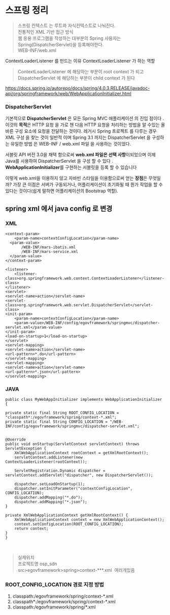 # 스프링 정리

> 스프링 컨텍스트 는 루트와 자식컨텍스트로 나눠진다.  
> 전통적인 XML 기반 접근 방식  
> 웹 응용 프로그램을 작성하는 대부분의 Spring 사용자는 Spring(DispatcherServlet)을 등록해야한다.  
> WEB-INF/web.xml  

ContextLoaderListener 를 만드는 이유
ContextLoaderListener 가 하는 역할

> ContextLoaderListener 에 해당하는 부분이 root context 가 되고  
> DispatcherServlet 에 해당하는 부분이 child context 가 된다  

https://docs.spring.io/autorepo/docs/spring/4.0.3.RELEASE/javadoc-api/org/springframework/web/WebApplicationInitializer.html

### DispatcherServlet
기본적으로 **DispatcherServlet** 은 모든 Spring MVC 애플리케이션 의 진입 점이다 . 
이것의 **목적**은 HTTP 요청 을 가로 챈 다음 HTTP 요청을 처리하는 방법을 알 수있는 올바른 구성 요소에 요청을 전달하는 것이다.
레거시 Spring 프로젝트 를 다루는 경우 XML 구성 을 찾는 것이 일반적 이며 
Spring 3.1 까지는 DispatcherServlet 을 구성하는 유일한 방법  은 WEB-INF / web.xml 파일 을 사용하는 것이었다.

서블릿 API 버전 3.0을 채택 함으로써 **web.xml 파일은 선택 사항**이되었으며 이제 Java를 사용하여 DispatcherServlet 을 구성 할 수 있다 .
**WebApplicationInitializer**를 구현하는 서블릿을 등록 할 수 있습니다 

이렇게 web.xml을 이용하지 않고 자바빈 스타일을 이용함으로써 얻는 **장점**은 무엇일까?
가장 큰 이점은 서버가 구동되거나, 어플리케이션이 초기화될 때 뭔가 작업을 할 수 있다는 것이다(쉽게 말하면 어플리케이션의 Bootstrap 역할).


## spring xml 에서 java config 로 변경 


### XML

    <context-param>
        <param-name>contextConfigLocation</param-name>
      <param-value>
           /WEB-INF/mars-ibatis.xml 
           /WEB-INF/mars-service.xml 
      </param-value>
    </context-param>

    <listener>
        <listener-class>org.springframework.web.context.ContextLoaderListener</listener-class>
    </listener>
    <servlet>
	<servlet-name>action</servlet-name>
	<servlet-class>org.springframework.web.servlet.DispatcherServlet</servlet-class>
	<init-param>
		<param-name>contextConfigLocation</param-name>
		<param-value>/WEB-INF/config/egovframework/springmvc/dispatcher-servlet.xml</param-value>
	</init-param>
	<load-on-startup>1</load-on-startup>
    </servlet>
    <servlet-mapping>
	<servlet-name>action</servlet-name>
	<url-pattern>*.do</url-pattern>
    </servlet-mapping>
    <servlet-mapping>
	<servlet-name>action</servlet-name>
	<url-pattern>*.json</url-pattern>
    </servlet-mapping>

### JAVA

    public class MyWebAppInitializer implements WebApplicationInitializer {

	private static final String ROOT_CONFIG_LOCATION = "classpath*:/egovframework/spring/context-*.xml";
	private static final String CONFIG_LOCATION = "/WEB-INF/config/egovframework/springmvc/dispatcher-servlet.xml";
	
	
	@Override
	public void onStartup(ServletContext servletContext) throws ServletException {
		XmlWebApplicationContext rootContext = getXmlRootContext();
		servletContext.addListener(new ContextLoaderListener(rootContext));
		
		ServletRegistration.Dynamic dispatcher = servletContext.addServlet("dispatcher", new DispatcherServlet());
       
		dispatcher.setLoadOnStartup(1);
		dispatcher.setInitParameter("contextConfigLocation", CONFIG_LOCATION);
		dispatcher.addMapping("*.do");
		dispatcher.addMapping("*.json");
	}
	
	private XmlWebApplicationContext getXmlRootContext() {
		XmlWebApplicationContext context = new XmlWebApplicationContext();
		context.setConfigLocation(ROOT_CONFIG_LOCATION);
		return context;
	}
    }
    
 > 실제위치  
 > 프로젝트명 osp_sdn  
 > src>egovframework>spring>context-***.xml  여러개있음  

### ROOT_CONFIG_LOCATION 경로 지정 방법

1. classpath:/egovframework/spring/context-*.xml
2. classpath*:/egovframework/spring/context-*.xml
3. classpath:/egovframework/spring/*.xml








